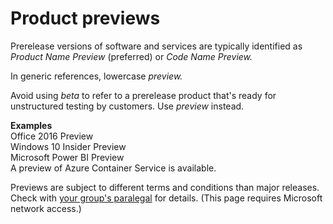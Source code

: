 # Product previews

Prerelease versions of software and services are typically identified as *Product Name Preview* (preferred) or *Code Name Preview.*

In generic references, lowercase *preview.*

Avoid using *beta* to refer to a prerelease product that's ready for unstructured testing by customers. Use *preview* instead.

**Examples**  
Office 2016 Preview  
Windows 10 Insider Preview  
Microsoft Power BI Preview  
A preview of Azure Container Service is available.  

Previews are subject to different terms and conditions than major releases. Check with [your group's paralegal](https://microsoft.sharepoint.com/sites/lcaweb/Pages/Applications/LegalContact.aspx) for details. (This page requires Microsoft network access.) 
